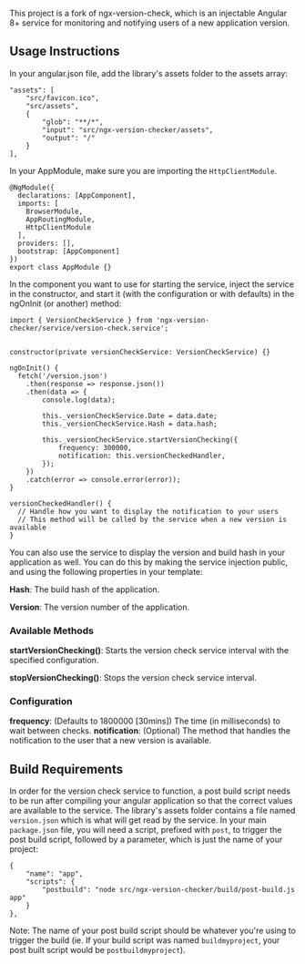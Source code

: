 This project is a fork of ngx-version-check, which is an injectable Angular 8+ service for monitoring and notifying users of a new application version.

## Usage Instructions

In your angular.json file, add the library's assets folder to the assets array:

```
"assets": [
    "src/favicon.ico",
    "src/assets",
    {
        "glob": "**/*",
        "input": "src/ngx-version-checker/assets",
        "output": "/"
    }
],
```

In your AppModule, make sure you are importing the `HttpClientModule`.

```
@NgModule({
  declarations: [AppComponent],
  imports: [
    BrowserModule,
    AppRoutingModule,
    HttpClientModule
  ],
  providers: [],
  bootstrap: [AppComponent]
})
export class AppModule {}
```

In the component you want to use for starting the service, inject the service in the constructor, and start it (with the configuration or with defaults) in the ngOnInit (or another) method:

```
import { VersionCheckService } from 'ngx-version-checker/service/version-check.service';
```

```

constructor(private versionCheckService: VersionCheckService) {}

ngOnInit() {
  fetch('/version.json')
    .then(response => response.json())
    .then(data => {
        console.log(data);

        this._versionCheckService.Date = data.date;
        this._versionCheckService.Hash = data.hash;

        this._versionCheckService.startVersionChecking({
            frequency: 300000,
            notification: this.versionCheckedHandler,
        });
    })
    .catch(error => console.error(error));
}

versionCheckedHandler() {
  // Handle how you want to display the notification to your users
  // This method will be called by the service when a new version is available
}
```

You can also use the service to display the version and build hash in your application as well. You can do this by making the service injection public, and using the following properties in your template:

**Hash**: The build hash of the application.

**Version**: The version number of the application.

### Available Methods

**startVersionChecking()**: Starts the version check service interval with the specified configuration.

**stopVersionChecking()**: Stops the version check service interval.

### Configuration

**frequency**: (Defaults to 1800000 [30mins]) The time (in milliseconds) to wait between checks.
**notification**: (Optional) The method that handles the notification to the user that a new version is available.

## Build Requirements

In order for the version check service to function, a post build script needs to be run after compiling your angular application so that the correct values are available to the service. The library's assets folder contains a file named `version.json` which is what will get read by the service. In your main `package.json` file, you will need a script, prefixed with `post`, to trigger the post build script, followed by a parameter, which is just the name of your project:

```
{
    "name": "app",
    "scripts": {
        "postbuild": "node src/ngx-version-checker/build/post-build.js app"
    }
},
```

Note: The name of your post build script should be whatever you're using to trigger the build (ie. If your build script was named `buildmyproject`, your post built script would be `postbuildmyproject`).
